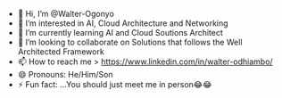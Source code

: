 - 👋 Hi, I’m @Walter-Ogonyo
- 👀 I’m interested in AI, Cloud Architecture and Networking
- 🌱 I’m currently learning AI and Cloud Soutions Architect
- 💞️ I’m looking to collaborate on Solutions that follows the Well Architected Framework
- 📫 How to reach me > https://www.linkedin.com/in/walter-odhiambo/
- 😄 Pronouns: He/Him/Son
- ⚡ Fun fact: ...You should just meet me in person😂😂

<!---
Walter-Ogonyo/Walter-Ogonyo is a ✨ special ✨ repository because its `README.md` (this file) appears on your GitHub profile.
You can click the Preview link to take a look at your changes.
--->
